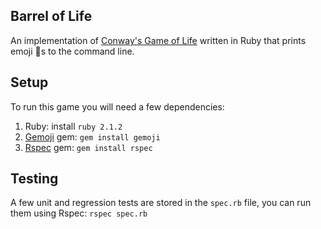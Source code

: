 ## Barrel of Life
An implementation of [Conway's Game of Life](https://en.wikipedia.org/wiki/Conway's_Game_of_Life) written in Ruby that prints emoji :monkey:s
to the command line.

## Setup

To run this game you will need a few dependencies:

1. Ruby: install `ruby 2.1.2`
2. [Gemoji](https://github.com/github/gemoji) gem: `gem install gemoji`
3. [Rspec](https://github.com/rspec/rspec) gem: `gem install rspec`

## Testing
A few unit and regression tests are stored in the `spec.rb`
file, you can run them using Rspec:
`rspec spec.rb`
